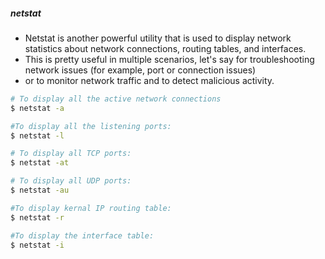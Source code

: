 ##### netstat
- Netstat is another powerful utility that is used to display network statistics about network connections, routing tables, and interfaces.
- This is pretty useful in multiple scenarios, let's say for troubleshooting network issues (for example, port or connection issues)
- or to monitor network traffic and to detect malicious activity.
``````sh
# To display all the active network connections
$ netstat -a

#To display all the listening ports:
$ netstat -l

# To display all TCP ports:
$ netstat -at

# To display all UDP ports:
$ netstat -au

#To display kernal IP routing table:
$ netstat -r

#To display the interface table:
$ netstat -i
``````
##### 

``````sh


``````
